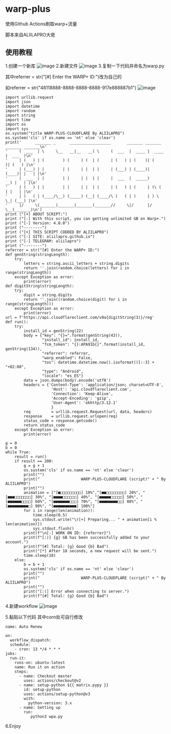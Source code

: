 # warp-plus
使用Github Actions刷取warp+流量

脚本来自ALIILAPRO大佬

## 使用教程
   1.创建一个新库
![image](https://user-images.githubusercontent.com/108753610/177378270-c762f78c-a0ea-4a62-9706-a8d4e9df6ae0.png)
   2.新建文件
![image](https://user-images.githubusercontent.com/108753610/177378372-3ee71cba-1960-4a64-9be7-25a353c5047b.png)
   3.复制一下代码并命名为warp.py
   
   其中referrer = str("[#] Enter the WARP+ ID:")改为自己的
   
   如referrer = str("48118888-8888-8888-8888-917e888887b1")
   ![image](https://user-images.githubusercontent.com/108753610/177378740-99a5e1ee-c003-468c-9d7a-b00976594612.png)

```
import urllib.request
import json
import datetime
import random
import string
import time
import os
import sys
os.system("title WARP-PLUS-CLOUDFLARE By ALIILAPRO")
os.system('cls' if os.name == 'nt' else 'clear')
print('      _______ _      __________________       _______ _______ _______ _______\n'
'     (  ___  | \     \__   __|__   __( \     (  ___  |  ____ |  ____ |  ___  )\n'
'     | (   ) | (        ) (     ) (  | (     | (   ) | (    )| (    )| (   ) |\n'
'     | (___) | |        | |     | |  | |     | (___) | (____)| (____)| |   | |\n'
'     |  ___  | |        | |     | |  | |     |  ___  |  _____)     __) |   | |\n'
'     | (   ) | |        | |     | |  | |     | (   ) | (     | (\ (  | |   | |\n'
'     | )   ( | (____/\__) (_____) (__| (____/\ )   ( | )     | ) \ \_| (___) |\n'
'     |/     \(_______|_______|_______(_______//     \|/      |/   \__(_______)\n')
print ("[+] ABOUT SCRIPT:")
print ("[-] With this script, you can getting unlimited GB on Warp+.")
print ("[-] Version: 4.0.0")
print ("--------")
print ("[+] THIS SCRIPT CODDED BY ALIILAPRO") 
print ("[-] SITE: aliilapro.github.io") 
print ("[-] TELEGRAM: aliilapro")
print ("--------")
referrer = str("[#] Enter the WARP+ ID:")
def genString(stringLength):
	try:
		letters = string.ascii_letters + string.digits
		return ''.join(random.choice(letters) for i in range(stringLength))
	except Exception as error:
		print(error)		    
def digitString(stringLength):
	try:
		digit = string.digits
		return ''.join((random.choice(digit) for i in range(stringLength)))    
	except Exception as error:
		print(error)	
url = f'https://api.cloudflareclient.com/v0a{digitString(3)}/reg'
def run():
	try:
		install_id = genString(22)
		body = {"key": "{}=".format(genString(43)),
				"install_id": install_id,
				"fcm_token": "{}:APA91b{}".format(install_id, genString(134)),
				"referrer": referrer,
				"warp_enabled": False,
				"tos": datetime.datetime.now().isoformat()[:-3] + "+02:00",
				"type": "Android",
				"locale": "es_ES"}
		data = json.dumps(body).encode('utf8')
		headers = {'Content-Type': 'application/json; charset=UTF-8',
					'Host': 'api.cloudflareclient.com',
					'Connection': 'Keep-Alive',
					'Accept-Encoding': 'gzip',
					'User-Agent': 'okhttp/3.12.1'
					}
		req         = urllib.request.Request(url, data, headers)
		response    = urllib.request.urlopen(req)
		status_code = response.getcode()	
		return status_code
	except Exception as error:
		print(error)	

g = 0
b = 0
while True:
	result = run()
	if result == 200:
		g = g + 1
		os.system('cls' if os.name == 'nt' else 'clear')
		print("")
		print("                  WARP-PLUS-CLOUDFLARE (script)" + " By ALIILAPRO")
		print("")
		animation = ["[■□□□□□□□□□] 10%","[■■□□□□□□□□] 20%", "[■■■□□□□□□□] 30%", "[■■■■□□□□□□] 40%", "[■■■■■□□□□□] 50%", "[■■■■■■□□□□] 60%", "[■■■■■■■□□□] 70%", "[■■■■■■■■□□] 80%", "[■■■■■■■■■□] 90%", "[■■■■■■■■■■] 100%"] 
		for i in range(len(animation)):
			time.sleep(0.5)
			sys.stdout.write("\r[+] Preparing... " + animation[i % len(animation)])
			sys.stdout.flush()
		print(f"\n[-] WORK ON ID: {referrer}")    
		print(f"[:)] {g} GB has been successfully added to your account.")
		print(f"[#] Total: {g} Good {b} Bad")
		print("[*] After 18 seconds, a new request will be sent.")
		time.sleep(18)
	else:
		b = b + 1
		os.system('cls' if os.name == 'nt' else 'clear')
		print("")
		print("                  WARP-PLUS-CLOUDFLARE (script)" + " By ALIILAPRO")
		print("")
		print("[:(] Error when connecting to server.")
		print(f"[#] Total: {g} Good {b} Bad")
```
   4.新建workflow
   ![image](https://user-images.githubusercontent.com/108753610/177378837-b9d312a3-bb7b-4ea7-ad89-2f46912c36a8.png)

   5.黏贴以下代码
   其中corn处可自行修改
```
name: Auto Renew

on:
  workflow_dispatch:
  schedule:
    - cron: 13 */4 * * *
jobs:
  run-it:
    runs-on: ubuntu-latest
    name: Run it on action
    steps:
      - name: Checkout master
        uses: actions/checkout@v2
      - name: setup-python ${{ matrix.pypy }}
        id: setup-python
        uses: actions/setup-python@v3
        with:
          python-version: 3.x
      - name: Setting up
        run:
           python3 wpa.py
```
   6.Enjoy

